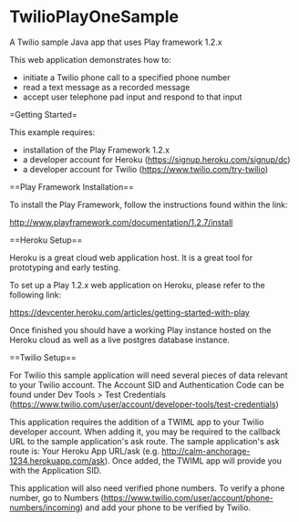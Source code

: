 TwilioPlayOneSample
===================

A Twilio sample Java app that uses Play framework 1.2.x

This web application demonstrates how to:
* initiate a Twilio phone call to a specified phone number
* read a text message as a recorded message
* accept user telephone pad input and respond to that input

=Getting Started=

This example requires:
* installation of the Play Framework 1.2.x
* a developer account for Heroku (https://signup.heroku.com/signup/dc)
* a developer account for Twilio (https://www.twilio.com/try-twilio)

==Play Framework Installation==

To install the Play Framework, follow the instructions found within the link:

http://www.playframework.com/documentation/1.2.7/install

==Heroku Setup==

Heroku is a great cloud web application host. It is a great tool for prototyping and early testing.

To set up a Play 1.2.x web application on Heroku, please refer to the following link:

https://devcenter.heroku.com/articles/getting-started-with-play

Once finished you should have a working Play instance hosted on the Heroku cloud as well as a live postgres database instance.

==Twilio Setup==

For Twilio this sample application will need several pieces of data relevant to your Twilio account. The Account SID and Authentication Code can be found under Dev Tools > Test Credentials (https://www.twilio.com/user/account/developer-tools/test-credentials)

This application requires the addition of a TWIML app to your Twilio developer account. When adding it, you may be required to the callback URL to the sample application's ask route. The sample application's ask route is: Your Heroku App URL/ask (e.g. http://calm-anchorage-1234.herokuapp.com/ask). Once added, the TWIML app will provide you with the Application SID.

This application will also need verified phone numbers. To verify a phone number, go to Numbers (https://www.twilio.com/user/account/phone-numbers/incoming) and add your phone to be verified by Twilio.
